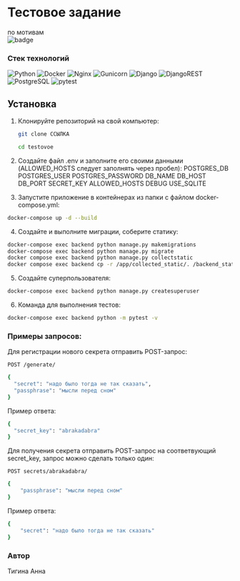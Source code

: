 
# Тестовое задание 

по мотивам 
<br>
![badge](https://github.com/avito-tech/mi-trainee-task?tab=readme-ov-file)


### Стек технологий

![Python](https://img.shields.io/badge/python-3670A0?style=for-the-badge&logo=python&logoColor=ffdd54)
![Docker](https://img.shields.io/badge/docker-%230db7ed.svg?style=for-the-badge&logo=docker&logoColor=white)
![Nginx](https://img.shields.io/badge/nginx-%23009639.svg?style=for-the-badge&logo=nginx&logoColor=white)
![Gunicorn](https://img.shields.io/badge/gunicorn-%298729.svg?style=for-the-badge&logo=gunicorn&logoColor=white)
![Django](https://img.shields.io/badge/django-%23092E20.svg?style=for-the-badge&logo=django&logoColor=white)
![DjangoREST](https://img.shields.io/badge/DJANGO-REST-ff1709?style=for-the-badge&logo=django&logoColor=white&color=ff1709&labelColor=gray)
![PostgreSQL](https://img.shields.io/badge/PostgreSQL-%23316192.svg?style=for-the-badge&logo=PostgreSQL&logoColor=white)
![pytest](https://img.shields.io/badge/pytest-%230A9EDC.svg?style=for-the-badge&logo=pytest&logoColor=white)


## Установка 

1. Клонируйте репозиторий на свой компьютер:

    ```bash
    git clone ССЫЛКА
    ```
    ```bash
    cd testovoe
    ```

2. Создайте файл .env и заполните его своими данными (ALLOWED_HOSTS следует заполнять через пробел):
	POSTGRES_DB
	POSTGRES_USER
	POSTGRES_PASSWORD
	DB_NAME
	DB_HOST
	DB_PORT
	SECRET_KEY
	ALLOWED_HOSTS
	DEBUG
	USE_SQLITE 
	

3. Запустите приложение в контейнерах из папки с файлом docker-compose.yml:

```sh
docker-compose up -d --build
```

4. Создайте и выполните миграции, соберите статику:

```sh
docker-compose exec backend python manage.py makemigrations
docker-compose exec backend python manage.py migrate
docker compose exec backend python manage.py collectstatic
docker compose exec backend cp -r /app/collected_static/. /backend_static/static/
```

5. Создайте суперпользователя:

```sh
docker-compose exec backend python manage.py createsuperuser
```

6. Команда для выполнения тестов:
```sh
docker-compose exec backend python -m pytest -v   
```


### Примеры запросов:

Для регистрации нового секрета отправить POST-запрос:

```
POST /generate/
```

```sh
{
  "secret": "надо было тогда не так сказать",
  "passphrase": "мысли перед сном"
}
```


Пример ответа:

```sh
{
  "secret_key": "abrakadabra"
}
```


Для получения секрета отправить POST-запрос на соответвующий secret_key, запрос можно сделать только один:

```
POST secrets/abrakadabra/
```

```sh
{
    "passphrase": "мысли перед сном"
}
```


Пример ответа:
```sh
{
    "secret": "надо было тогда не так сказать"
}
```

### Автор
Тигина Анна

